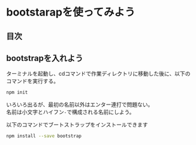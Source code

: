 # bootstarapを使ってみよう

## 目次
<!-- toc -->

## bootstrapを入れよう
ターミナルを起動し、cdコマンドで作業ディレクトリに移動した後に、以下のコマンドを実行する。
```bash
npm init
```
いろいろ出るが、最初の名前以外はエンター連打で問題ない。  
名前は小文字とハイフン`-`で構成される名前にしよう。

以下のコマンドでブートストラップをインストールできます
```bash
npm install --save bootstrap
```

